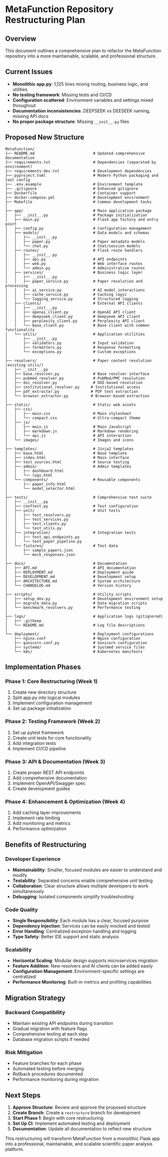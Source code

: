 # MetaFunction Repository Restructuring Plan

## Overview
This document outlines a comprehensive plan to refactor the MetaFunction repository into a more maintainable, scalable, and professional structure.

## Current Issues
- **Monolithic app.py**: 1,125 lines mixing routing, business logic, and utilities
- **No testing framework**: Missing tests and CI/CD
- **Configuration scattered**: Environment variables and settings mixed throughout
- **Documentation inconsistencies**: DEEPSEEK vs DEESEEK naming, missing API docs
- **No proper package structure**: Missing `__init__.py` files

## Proposed New Structure

```
MetaFunction/
├── README.md                          # Updated comprehensive documentation
├── requirements.txt                   # Dependencies (separated by environment)
├── requirements-dev.txt               # Development dependencies
├── pyproject.toml                     # Modern Python packaging and tool config
├── .env.example                       # Environment template
├── .gitignore                         # Enhanced gitignore
├── Dockerfile                         # Container support
├── docker-compose.yml                 # Development environment
├── Makefile                           # Common development tasks
│
├── app/                               # Main application package
│   ├── __init__.py                    # Package initialization
│   ├── main.py                        # Flask app factory and entry point
│   ├── config.py                      # Configuration management
│   ├── models/                        # Data models and schemas
│   │   ├── __init__.py
│   │   ├── paper.py                   # Paper metadata models
│   │   └── chat.py                    # Chat/session models
│   ├── routes/                        # Flask route handlers
│   │   ├── __init__.py
│   │   ├── api.py                     # API endpoints
│   │   ├── web.py                     # Web interface routes
│   │   └── admin.py                   # Administrative routes
│   ├── services/                      # Business logic layer
│   │   ├── __init__.py
│   │   ├── paper_service.py           # Paper resolution and processing
│   │   ├── ai_service.py              # AI model interactions
│   │   ├── cache_service.py           # Caching logic
│   │   └── logging_service.py         # Structured logging
│   ├── clients/                       # External API clients
│   │   ├── __init__.py
│   │   ├── openai_client.py           # OpenAI API client
│   │   ├── deepseek_client.py         # Deepseek API client
│   │   ├── perplexity_client.py       # Perplexity API client
│   │   └── base_client.py             # Base client with common functionality
│   └── utils/                         # Application utilities
│       ├── __init__.py
│       ├── validators.py              # Input validation
│       ├── formatters.py              # Response formatting
│       └── exceptions.py              # Custom exceptions
│
├── resolvers/                         # Paper content resolution (existing utils/)
│   ├── __init__.py
│   ├── base_resolver.py               # Base resolver interface
│   ├── pubmed_resolver.py             # PubMed/PMC resolution
│   ├── doi_resolver.py                # DOI-based resolution
│   ├── institutional_resolver.py     # Institutional access
│   ├── pdf_extractor.py              # PDF text extraction
│   └── browser_extractor.py          # Browser-based extraction
│
├── static/                            # Static web assets
│   ├── css/
│   │   ├── main.css                   # Main stylesheet
│   │   └── compact.css                # Ultra-compact theme
│   ├── js/
│   │   ├── main.js                    # Main JavaScript
│   │   ├── markdown.js                # Markdown rendering
│   │   └── api.js                     # API interaction
│   └── images/                        # Images and icons
│
├── templates/                         # Jinja2 templates
│   ├── base.html                      # Base template
│   ├── index.html                     # Main interface
│   ├── test_sources.html              # Source testing
│   ├── admin/                         # Admin templates
│   │   ├── dashboard.html
│   │   └── logs.html
│   └── components/                    # Reusable components
│       ├── paper_info.html
│       └── model_selector.html
│
├── tests/                             # Comprehensive test suite
│   ├── __init__.py
│   ├── conftest.py                    # Test configuration
│   ├── unit/                          # Unit tests
│   │   ├── test_resolvers.py
│   │   ├── test_services.py
│   │   ├── test_clients.py
│   │   └── test_utils.py
│   ├── integration/                   # Integration tests
│   │   ├── test_api_endpoints.py
│   │   └── test_paper_pipeline.py
│   └── fixtures/                      # Test data
│       ├── sample_papers.json
│       └── mock_responses.json
│
├── docs/                              # Documentation
│   ├── API.md                         # API documentation
│   ├── DEPLOYMENT.md                  # Deployment guide
│   ├── DEVELOPMENT.md                 # Development setup
│   ├── ARCHITECTURE.md                # System architecture
│   └── CHANGELOG.md                   # Version history
│
├── scripts/                           # Utility scripts
│   ├── setup_dev.py                   # Development environment setup
│   ├── migrate_data.py                # Data migration scripts
│   └── benchmark_resolvers.py         # Performance testing
│
├── logs/                              # Application logs (gitignored)
│   ├── .gitkeep
│   └── README.md                      # Log file descriptions
│
└── deployment/                        # Deployment configurations
    ├── nginx.conf                     # Nginx configuration
    ├── gunicorn.conf.py               # Gunicorn configuration
    ├── systemd/                       # Systemd service files
    └── k8s/                           # Kubernetes manifests
```

## Implementation Phases

### Phase 1: Core Restructuring (Week 1)
1. Create new directory structure
2. Split app.py into logical modules
3. Implement configuration management
4. Set up package initialization

### Phase 2: Testing Framework (Week 2)
1. Set up pytest framework
2. Create unit tests for core functionality
3. Add integration tests
4. Implement CI/CD pipeline

### Phase 3: API & Documentation (Week 3)
1. Create proper REST API endpoints
2. Add comprehensive documentation
3. Implement OpenAPI/Swagger spec
4. Create development guides

### Phase 4: Enhancement & Optimization (Week 4)
1. Add caching layer improvements
2. Implement rate limiting
3. Add monitoring and metrics
4. Performance optimization

## Benefits of Restructuring

### Developer Experience
- **Maintainability**: Smaller, focused modules are easier to understand and modify
- **Testability**: Separated concerns enable comprehensive unit testing
- **Collaboration**: Clear structure allows multiple developers to work simultaneously
- **Debugging**: Isolated components simplify troubleshooting

### Code Quality
- **Single Responsibility**: Each module has a clear, focused purpose
- **Dependency Injection**: Services can be easily mocked and tested
- **Error Handling**: Centralized exception handling and logging
- **Type Safety**: Better IDE support and static analysis

### Scalability
- **Horizontal Scaling**: Modular design supports microservices migration
- **Feature Addition**: New resolvers and AI clients can be added easily
- **Configuration Management**: Environment-specific settings are centralized
- **Performance Monitoring**: Built-in metrics and profiling capabilities

## Migration Strategy

### Backward Compatibility
- Maintain existing API endpoints during transition
- Gradual migration with feature flags
- Comprehensive testing at each step
- Database migration scripts if needed

### Risk Mitigation
- Feature branches for each phase
- Automated testing before merging
- Rollback procedures documented
- Performance monitoring during migration

## Next Steps

1. **Approve Structure**: Review and approve the proposed structure
2. **Create Branch**: Create a `restructure` branch for development
3. **Start Phase 1**: Begin with core restructuring
4. **Set Up CI**: Implement automated testing and deployment
5. **Documentation**: Update all documentation to reflect new structure

This restructuring will transform MetaFunction from a monolithic Flask app into a professional, maintainable, and scalable scientific paper analysis platform.
